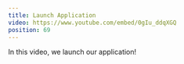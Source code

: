 ```yaml
---
title: Launch Application
video: https://www.youtube.com/embed/0gIu_ddqXGQ
position: 69
---
```

In this video, we launch our application!